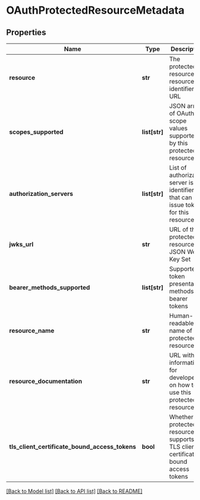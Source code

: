 # OAuthProtectedResourceMetadata

## Properties
Name | Type | Description | Notes
------------ | ------------- | ------------- | -------------
**resource** | **str** | The protected resource&#x27;s resource identifier URL | 
**scopes_supported** | **list[str]** | JSON array of OAuth scope values supported by this protected resource | [optional] 
**authorization_servers** | **list[str]** | List of authorization server issuer identifiers that can issue tokens for this resource | [optional] 
**jwks_url** | **str** | URL of the protected resource&#x27;s JSON Web Key Set | [optional] 
**bearer_methods_supported** | **list[str]** | Supported token presentation methods for bearer tokens | [optional] 
**resource_name** | **str** | Human-readable name of the protected resource | [optional] 
**resource_documentation** | **str** | URL with information for developers on how to use this protected resource | [optional] 
**tls_client_certificate_bound_access_tokens** | **bool** | Whether the protected resource supports TLS client certificate bound access tokens | [optional] 

[[Back to Model list]](../README.md#documentation-for-models) [[Back to API list]](../README.md#documentation-for-api-endpoints) [[Back to README]](../README.md)

